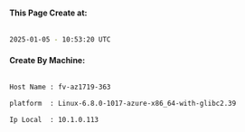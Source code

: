 
   
#### This Page Create at:

```bash

2025-01-05 - 10:53:20 UTC

```

#### Create By Machine:

```bash

Host Name : fv-az1719-363

platform  : Linux-6.8.0-1017-azure-x86_64-with-glibc2.39

Ip Local  : 10.1.0.113

```

